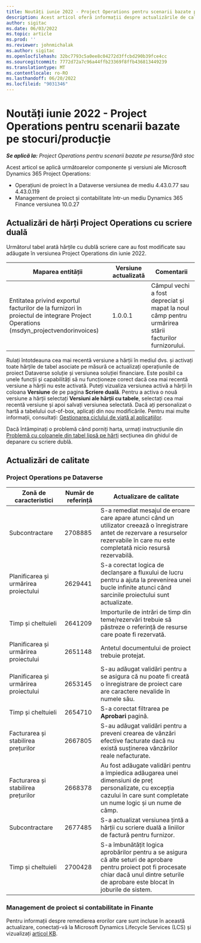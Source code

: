 ```yaml
---
title: Noutăți iunie 2022 - Project Operations pentru scenarii bazate pe stocuri/producție
description: Acest articol oferă informații despre actualizările de calitate care sunt disponibile în versiunea din iunie 2022 a Microsoft Dynamics 365 Project Operations pentru scenarii bazate pe resurse/neaprovizionate.
author: sigitac
ms.date: 06/03/2022
ms.topic: article
ms.prod: ''
ms.reviewer: johnmichalak
ms.author: sigitac
ms.openlocfilehash: 32bc7793c5a0ee8c04272d3ffcbd290b39fce4cc
ms.sourcegitcommit: 7772d72a7c96a44ffb23369f8ffb436813449239
ms.translationtype: MT
ms.contentlocale: ro-RO
ms.lasthandoff: 06/20/2022
ms.locfileid: "9031346"
---
```

# <a name="whats-new-june-2022---project-operations-for-resourcenon-stocked-based-scenarios"></a>Noutăți iunie 2022 - Project Operations pentru scenarii bazate pe stocuri/producție

_**Se aplică la:** Project Operations pentru scenarii bazate pe resurse/fără stoc_

Acest articol se aplică următoarelor componente și versiuni ale Microsoft Dynamics 365 Project Operations:

- Operațiuni de proiect în a Dataverse versiunea de mediu 4.43.0.77 sau 4.43.0.119
- Management de proiect și contabilitate într-un mediu Dynamics 365 Finance versiunea 10.0.27

## <a name="project-operations-dual-write-maps-updates"></a>Actualizări de hărți Project Operations cu scriere duală

Următorul tabel arată hărțile cu dublă scriere care au fost modificate sau adăugate în versiunea Project Operations din iunie 2022.

| Maparea entității | Versiune actualizată | Comentarii |
| --- | --- | --- |
| Entitatea privind exportul facturilor de la furnizori în proiectul de integrare Project Operations (msdyn_projectvendorinvoices) | 1.0.0.1 | Câmpul vechi a fost depreciat și mapat la noul câmp pentru urmărirea stării facturilor furnizorului. |

Rulați întotdeauna cea mai recentă versiune a hărții în mediul dvs. și activați toate hărțile de tabel asociate pe măsură ce actualizați operațiunile de proiect Dataverse soluție și versiunea soluției financiare. Este posibil ca unele funcții și capabilități să nu funcționeze corect dacă cea mai recentă versiune a hărții nu este activată. Puteți vizualiza versiunea activă a hărții în coloana **Versiune** de pe pagina **Scriere duală**. Pentru a activa o nouă versiune a hărții selectați **Versiuni ale hărții cu tabele**, selectați cea mai recentă versiune și apoi salvați versiunea selectată. Dacă ați personalizat o hartă a tabelului out-of-box, aplicați din nou modificările. Pentru mai multe informații, consultați: [Gestionarea ciclului de viață al aplicațiilor](/dynamics365/fin-ops-core/dev-itpro/data-entities/dual-write/app-lifecycle-management).

Dacă întâmpinați o problemă când porniți harta, urmați instrucțiunile din [Problemă cu coloanele din tabel lipsă pe hărți](/dynamics365/fin-ops-core/dev-itpro/data-entities/dual-write/dual-write-troubleshooting-finops-upgrades#missing-table-columns-issue-on-maps) secțiunea din ghidul de depanare cu scriere dublă.

## <a name="quality-updates"></a>Actualizări de calitate

### <a name="project-operations-on-dataverse"></a>Project Operations pe Dataverse

| Zonă de caracteristici | Număr de referință | Actualizare de calitate |
| --- | --- | --- |
| Subcontractare | 2708885 | S-a remediat mesajul de eroare care apare atunci când un utilizator creează o înregistrare antet de rezervare a resurselor rezervabile în care nu este completată nicio resursă rezervabilă. |
| Planificarea și urmărirea proiectului | 2629441 | S-a corectat logica de declanșare a fluxului de lucru pentru a ajuta la prevenirea unei bucle infinite atunci când sarcinile proiectului sunt actualizate. |
| Timp și cheltuieli | 2641209 | Importurile de intrări de timp din teme/rezervări trebuie să păstreze o referință de resurse care poate fi rezervată. |
| Planificarea și urmărirea proiectului | 2651148 | Antetul documentului de proiect trebuie protejat.|
| Planificarea și urmărirea proiectului | 2653145 | S-au adăugat validări pentru a se asigura că nu poate fi creată o înregistrare de proiect care are caractere nevalide în numele său. |
| Timp și cheltuieli | 2654710 | S-a corectat filtrarea pe **Aprobari** pagină. |
| Facturarea și stabilirea prețurilor | 2667805 | S-au adăugat validări pentru a preveni crearea de vânzări efective facturate dacă nu există susținerea vânzărilor reale nefacturate. |
| Facturarea și stabilirea prețurilor | 2668378 | Au fost adăugate validări pentru a împiedica adăugarea unei dimensiuni de preț personalizate, cu excepția cazului în care sunt completate un nume logic și un nume de câmp. |
| Subcontractare | 2677485 | S-a actualizat versiunea țintă a hărții cu scriere duală a liniilor de factură pentru furnizor. |
| Timp și cheltuieli | 2700428 | S-a îmbunătățit logica aprobărilor pentru a se asigura că alte seturi de aprobare pentru proiect pot fi procesate chiar dacă unul dintre seturile de aprobare este blocat în joburile de sistem. |

### <a name="project-management-and-accounting-in-finance"></a>Management de proiect si contabilitate in Finante

Pentru informații despre remedierea erorilor care sunt incluse în această actualizare, conectați-vă la Microsoft Dynamics Lifecycle Services (LCS) și vizualizați [articol KB](https://fix.lcs.dynamics.com/Issue/Details?bugId=673271).
